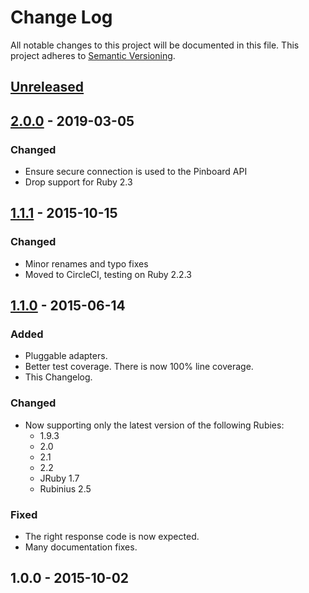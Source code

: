# Change Log
All notable changes to this project will be documented in this file.
This project adheres to [Semantic Versioning](http://semver.org).

## [Unreleased]

## [2.0.0] - 2019-03-05

### Changed
- Ensure secure connection is used to the Pinboard API
- Drop support for Ruby 2.3

## [1.1.1] - 2015-10-15
### Changed
- Minor renames and typo fixes
- Moved to CircleCI, testing on Ruby 2.2.3

## [1.1.0] - 2015-06-14
### Added
- Pluggable adapters.
- Better test coverage. There is now 100% line coverage.
- This Changelog.

### Changed
- Now supporting only the latest version of the following Rubies:
  * 1.9.3
  * 2.0
  * 2.1
  * 2.2
  * JRuby 1.7
  * Rubinius 2.5

### Fixed
- The right response code is now expected.
- Many documentation fixes.

## 1.0.0 - 2015-10-02

[Unreleased]: https://github.com/nwjsmith/thumbtack/compare/v2.0.0...HEAD
[2.0.0]: https://github.com/nwjsmith/thumbtack/compare/v1.1.1...v2.0.0
[1.1.1]: https://github.com/nwjsmith/thumbtack/compare/v1.1.0...v1.1.1
[1.1.0]: https://github.com/nwjsmith/thumbtack/compare/v1.0.0...v1.1.0
